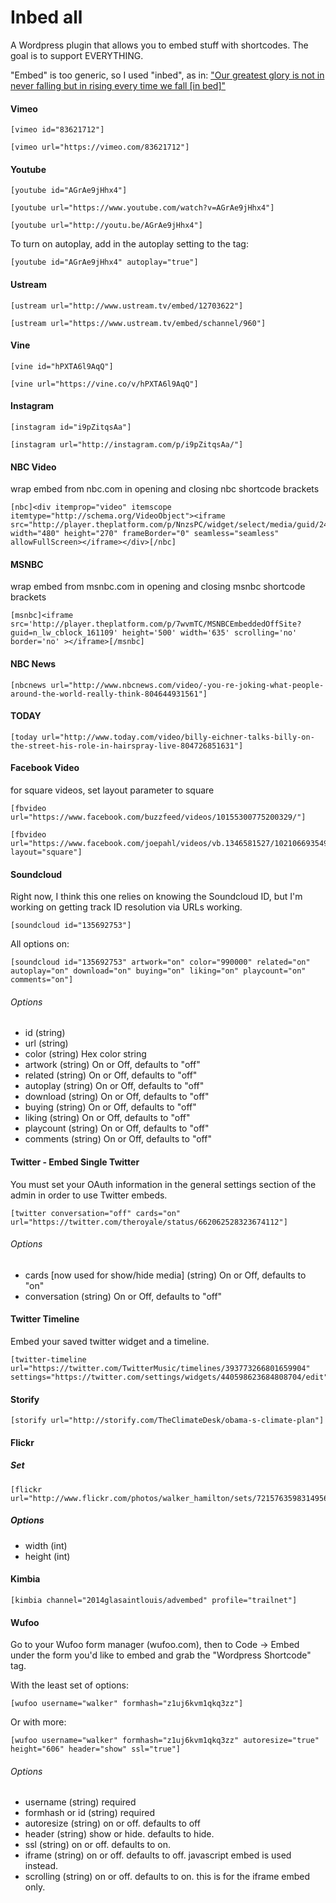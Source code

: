 Inbed all
===================

A Wordpress plugin that allows you to embed stuff with shortcodes. The goal is to support EVERYTHING.

"Embed" is too generic, so I used "inbed", as in: ["Our greatest glory is not in never falling but in rising every time we fall [in bed]"](http://en.wikipedia.org/wiki/Fortune_cookie#In_popular_culture)

#### Vimeo

    [vimeo id="83621712"]

    [vimeo url="https://vimeo.com/83621712"]

#### Youtube

    [youtube id="AGrAe9jHhx4"]

    [youtube url="https://www.youtube.com/watch?v=AGrAe9jHhx4"]

    [youtube url="http://youtu.be/AGrAe9jHhx4"]

To turn on autoplay, add in the autoplay setting to the tag:

    [youtube id="AGrAe9jHhx4" autoplay="true"]

#### Ustream

    [ustream url="http://www.ustream.tv/embed/12703622"]

    [ustream url="https://www.ustream.tv/embed/schannel/960"]

#### Vine

    [vine id="hPXTA6l9AqQ"]

    [vine url="https://vine.co/v/hPXTA6l9AqQ"]

#### Instagram

    [instagram id="i9pZitqsAa"]

    [instagram url="http://instagram.com/p/i9pZitqsAa/"]

#### NBC Video
		
wrap embed from nbc.com in opening and closing nbc shortcode brackets
		
    [nbc]<div itemprop="video" itemscope itemtype="http://schema.org/VideoObject"><iframe src="http://player.theplatform.com/p/NnzsPC/widget/select/media/guid/2410887629/3417380" width="480" height="270" frameBorder="0" seamless="seamless" allowFullScreen></iframe></div>[/nbc]
    
#### MSNBC

wrap embed from msnbc.com in opening and closing msnbc shortcode brackets

    [msnbc]<iframe src='http://player.theplatform.com/p/7wvmTC/MSNBCEmbeddedOffSite?guid=n_lw_cblock_161109' height='500' width='635' scrolling='no' border='no' ></iframe>[/msnbc]
    
#### NBC News

    [nbcnews url="http://www.nbcnews.com/video/-you-re-joking-what-people-around-the-world-really-think-804644931561"]
    
#### TODAY

    [today url="http://www.today.com/video/billy-eichner-talks-billy-on-the-street-his-role-in-hairspray-live-804726851631"]
    
#### Facebook Video

for square videos, set layout parameter to square

    [fbvideo url="https://www.facebook.com/buzzfeed/videos/10155300775200329/"]
    
    [fbvideo url="https://www.facebook.com/joepahl/videos/vb.1346581527/10210669354913817/" layout="square"]

#### Soundcloud

Right now, I think this one relies on knowing the Soundcloud ID, but I'm working on getting track ID resolution via URLs working.

    [soundcloud id="135692753"]

All options on:

    [soundcloud id="135692753" artwork="on" color="990000" related="on" autoplay="on" download="on" buying="on" liking="on" playcount="on" comments="on"]

###### Options

* id (string)
* url (string)
* color (string) Hex color string
* artwork (string) On or Off, defaults to "off"
* related (string) On or Off, defaults to "off"
* autoplay (string) On or Off, defaults to "off"
* download (string) On or Off, defaults to "off"
* buying (string) On or Off, defaults to "off"
* liking (string) On or Off, defaults to "off"
* playcount (string) On or Off, defaults to "off"
* comments (string) On or Off, defaults to "off"

#### Twitter - Embed Single Twitter

You must set your OAuth information in the general settings section of the admin in order to use Twitter embeds.

    [twitter conversation="off" cards="on" url="https://twitter.com/theroyale/status/662062528323674112"]

###### Options

* cards [now used for show/hide media] (string) On or Off, defaults to "on"
* conversation (string) On or Off, defaults to "off"

#### Twitter Timeline

Embed your saved twitter widget and a timeline.

    [twitter-timeline url="https://twitter.com/TwitterMusic/timelines/393773266801659904" settings="https://twitter.com/settings/widgets/440598623684808704/edit"]

#### Storify

    [storify url="http://storify.com/TheClimateDesk/obama-s-climate-plan"]

#### Flickr

##### Set

    [flickr url="http://www.flickr.com/photos/walker_hamilton/sets/72157635983149564/"]

##### Options

* width (int)
* height (int)


#### Kimbia

    [kimbia channel="2014glasaintlouis/advembed" profile="trailnet"]

#### Wufoo

Go to your Wufoo form manager (wufoo.com), then to Code -> Embed under the form you'd like to embed and grab the "Wordpress Shortcode" tag.

With the least set of options:

    [wufoo username="walker" formhash="z1uj6kvm1qkq3zz"]

Or with more:

    [wufoo username="walker" formhash="z1uj6kvm1qkq3zz" autoresize="true" height="606" header="show" ssl="true"]

###### Options

* username (string) required
* formhash or id (string) required
* autoresize (string) on or off. defaults to off
* header (string) show or hide. defaults to hide.
* ssl (string)  on or off. defaults to on.
* iframe (string) on or off. defaults to off. javascript embed is used instead.
* scrolling (string) on or off. defaults to on. this is for the iframe embed only.
